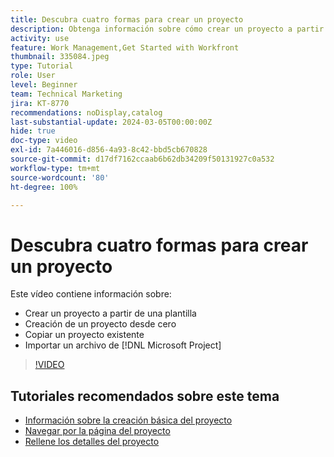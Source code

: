 ```yaml
---
title: Descubra cuatro formas para crear un proyecto
description: Obtenga información sobre cómo crear un proyecto a partir de una plantilla, crear un proyecto desde cero, copiar un proyecto existente o importar un archivo de  [!DNL Microsoft Project] .
activity: use
feature: Work Management,Get Started with Workfront
thumbnail: 335084.jpeg
type: Tutorial
role: User
level: Beginner
team: Technical Marketing
jira: KT-8770
recommendations: noDisplay,catalog
last-substantial-update: 2024-03-05T00:00:00Z
hide: true
doc-type: video
exl-id: 7a446016-d856-4a93-8c42-bbd5cb670828
source-git-commit: d17df7162ccaab6b62db34209f50131927c0a532
workflow-type: tm+mt
source-wordcount: '80'
ht-degree: 100%

---
```


# Descubra cuatro formas para crear un proyecto

Este vídeo contiene información sobre:

* Crear un proyecto a partir de una plantilla
* Creación de un proyecto desde cero
* Copiar un proyecto existente
* Importar un archivo de [!DNL Microsoft Project]

>[!VIDEO](https://video.tv.adobe.com/v/335084/?quality=12&learn=on&enablevpops)

## Tutoriales recomendados sobre este tema

* [Información sobre la creación básica del proyecto](/help/manage-work/projects/understand-basic-project-creation.md)
* [Navegar por la página del proyecto](/help/manage-work/projects/navigate-the-project-page.md)
* [Rellene los detalles del proyecto](/help/manage-work/projects/fill-in-the-project-details.md)
